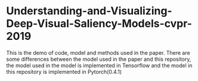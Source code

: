 # Understanding-and-Visualizing-Deep-Visual-Saliency-Models-cvpr-2019
This is the demo of code, model and methods used in the paper.
There are some differences between the model used in the paper and this repository, the model used in the model is implemented in Tensorflow and the model in this repository is implemented in Pytorch(0.4.1)
